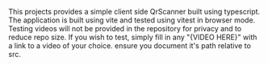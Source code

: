 This projects provides a simple client side QrScanner built using typescript.
The application is built using vite and tested using vitest in browser mode.
Testing videos will not be provided in the repository for privacy and to reduce repo size.
If you wish to test, simply fill in any "{VIDEO HERE}" with a link to a video of your choice. ensure you document it's path relative to src.